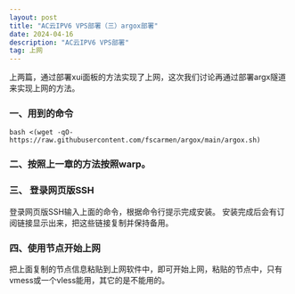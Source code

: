 ```yaml
---
layout: post
title: "AC云IPV6 VPS部署（三）argox部署"
date: 2024-04-16
description: "AC云IPV6 VPS部署"
tag: 上网
---  
```


上两篇，通过部署xui面板的方法实现了上网，这次我们讨论再通过部署argx隧道来实现上网的方法。

### 一、用到的命令  

```
bash <(wget -qO- https://raw.githubusercontent.com/fscarmen/argox/main/argox.sh)
```

### 二、按照上一章的方法按照warp。  

### 三、 登录网页版SSH  

登录网页版SSH输入上面的命令，根据命令行提示完成安装。
安装完成后会有订阅链接显示出来，把这些链接复制并保持备用。  

### 四、使用节点开始上网  

把上面复制的节点信息粘贴到上网软件中，即可开始上网，粘贴的节点中，只有vmess或一个vless能用，其它的是不能用的。












